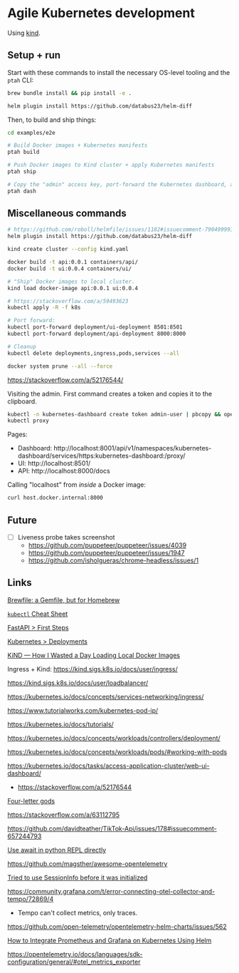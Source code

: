 # Agile Kubernetes development

Using [kind](https://kind.sigs.k8s.io/docs/user/quick-start/#installation).

## Setup + run

Start with these commands to install the necessary OS-level tooling and the `ptah` CLI:

```bash
brew bundle install && pip install -e .

helm plugin install https://github.com/databus23/helm-diff
```

Then, to build and ship things:

```bash
cd examples/e2e

# Build Docker images + Kubernetes manifests
ptah build

# Push Docker images to Kind cluster + apply Kubernetes manifests
ptah ship

# Copy the "admin" access key, port-forward the Kubernetes dashboard, and open it.
ptah dash
```

## Miscellaneous commands

```bash
# https://github.com/roboll/helmfile/issues/1182#issuecomment-790499993
helm plugin install https://github.com/databus23/helm-diff

kind create cluster --config kind.yaml

docker build -t api:0.0.1 containers/api/
docker build -t ui:0.0.4 containers/ui/

# "Ship" Docker images to local cluster.
kind load docker-image api:0.0.1 ui:0.0.4

# https://stackoverflow.com/a/59493623
kubectl apply -R -f k8s

# Port forward:
kubectl port-forward deployment/ui-deployment 8501:8501
kubectl port-forward deployment/api-deployment 8000:8000

# Cleanup
kubectl delete deployments,ingress,pods,services --all

docker system prune --all --force
```

https://stackoverflow.com/a/52176544/

Visiting the admin. First command creates a token and copies it to the clipboard.

```bash
kubectl -n kubernetes-dashboard create token admin-user | pbcopy && open 'http://localhost:8001/api/v1/namespaces/kubernetes-dashboard/services/https:kubernetes-dashboard:/proxy/'
kubectl proxy
```

Pages:

- Dashboard: http://localhost:8001/api/v1/namespaces/kubernetes-dashboard/services/https:kubernetes-dashboard:/proxy/
- UI: http://localhost:8501/
- API: http://localhost:8000/docs

Calling "localhost" from _inside_ a Docker image:

```bash
curl host.docker.internal:8000
```

## Future

- [ ] Liveness probe takes screenshot
    - https://github.com/puppeteer/puppeteer/issues/4039
    - https://github.com/puppeteer/puppeteer/issues/1947
    - https://github.com/isholgueras/chrome-headless/issues/1

## Links

[Brewfile: a Gemfile, but for Homebrew](https://thoughtbot.com/blog/brewfile-a-gemfile-but-for-homebrew)

[`kubectl` Cheat Sheet](https://kubernetes.io/docs/reference/kubectl/cheatsheet/)

[FastAPI &gt; First Steps](https://fastapi.tiangolo.com/tutorial/first-steps/)

[Kubernetes &gt; Deployments](https://kubernetes.io/docs/concepts/workloads/controllers/deployment/)

[KiND &mdash; How I Wasted a Day Loading Local Docker Images](https://iximiuz.com/en/posts/kubernetes-kind-load-docker-image/)

Ingress + Kind: https://kind.sigs.k8s.io/docs/user/ingress/

https://kind.sigs.k8s.io/docs/user/loadbalancer/

https://kubernetes.io/docs/concepts/services-networking/ingress/

https://www.tutorialworks.com/kubernetes-pod-ip/

https://kubernetes.io/docs/tutorials/

https://kubernetes.io/docs/concepts/workloads/controllers/deployment/

https://kubernetes.io/docs/concepts/workloads/pods/#working-with-pods

https://kubernetes.io/docs/tasks/access-application-cluster/web-ui-dashboard/

- https://stackoverflow.com/a/52176544

[Four-letter gods](https://anch.info/eng/fortuities/names/855/)

https://stackoverflow.com/a/63112795

https://github.com/davidteather/TikTok-Api/issues/178#issuecomment-657244793

[Use await in python REPL directly](https://stackoverflow.com/a/68218635)

https://github.com/magsther/awesome-opentelemetry

[Tried to use SessionInfo before it was initialized](https://github.com/streamlit/streamlit/issues/879)

https://community.grafana.com/t/error-connecting-otel-collector-and-tempo/72869/4

- Tempo can't collect metrics, only traces.

https://github.com/open-telemetry/opentelemetry-helm-charts/issues/562

[How to Integrate Prometheus and Grafana on Kubernetes Using Helm](https://semaphoreci.com/blog/prometheus-grafana-kubernetes-helm)

https://opentelemetry.io/docs/languages/sdk-configuration/general/#otel_metrics_exporter
